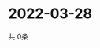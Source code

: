 # 2022-03-28
  共 0条

  <!-- BEGIN -->
  <!-- 最后更新时间Mon Mar 28 2022 16:07:16 GMT+0000 (Coordinated Universal Time) -->
  
  <!-- END -->
  
  